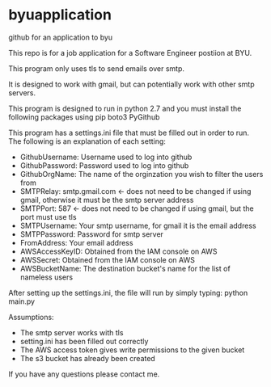 # byuapplication
github for an application to byu

This repo is for a job application for a Software Engineer postiion at BYU.

This program only uses tls to send emails over smtp.

It is designed to work with gmail, but can potentially work with other smtp servers.

This program is designed to run in python 2.7 and you must install the following packages using pip
	boto3
	PyGithub

This program has a settings.ini file that must be filled out in order to run.
The following is an explanation of each setting:
* GithubUsername: Username used to log into github
* GithubPassword: Password used to log into github
* GithubOrgName: The name of the orginzation you wish to filter the users from
* SMTPRelay: smtp.gmail.com <- does not need to be changed if using gmail, otherwise it must be the smtp server address
* SMTPPort: 587 <- does not need to be changed if using gmail, but the port must use tls
* SMTPUsername: Your smtp username, for gmail it is the email address
* SMTPPassword: Password for smtp server
* FromAddress: Your email address
* AWSAccessKeyID: Obtained from the IAM console on AWS
* AWSSecret: Obtained from the IAM console on AWS
* AWSBucketName: The destination bucket's name for the list of nameless users

After setting up the settings.ini, the file will run by simply typing:
python main.py


Assumptions:
* The smtp server works with tls
* setting.ini has been filled out correctly
* The AWS access token gives write permissions to the given bucket
* The s3 bucket has already been created

If you have any questions please contact me.
